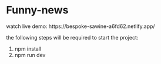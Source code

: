 <h1>Funny-news</h1>

<p>watch live demo: https://bespoke-sawine-a6fd62.netlify.app/</p>

the following steps will be required to start the project:

<ol>
  <li>npm install</li>
  <li>npm run dev</li>
</ol>
